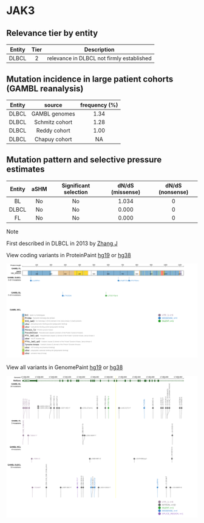 # JAK3

## Relevance tier by entity

|Entity|Tier|Description                              |
|:------:|:----:|-----------------------------------------|
|DLBCL |2   |relevance in DLBCL not firmly established|

## Mutation incidence in large patient cohorts (GAMBL reanalysis)

|Entity|source        |frequency (%)|
|:------:|:--------------:|:-------------:|
|DLBCL |GAMBL genomes |1.34         |
|DLBCL |Schmitz cohort|1.28         |
|DLBCL |Reddy cohort  |1.00         |
|DLBCL |Chapuy cohort |  NA         |

## Mutation pattern and selective pressure estimates

|Entity|aSHM|Significant selection|dN/dS (missense)|dN/dS (nonsense)|
|:------:|:----:|:---------------------:|:----------------:|:----------------:|
|BL    |No  |No                   |1.034           |0               |
|DLBCL |No  |No                   |0.000           |0               |
|FL    |No  |No                   |0.000           |0               |


> [!NOTE]
> First described in DLBCL in 2013 by [Zhang J](https://pubmed.ncbi.nlm.nih.gov/23292937)


View coding variants in ProteinPaint [hg19](https://morinlab.github.io/LLMPP/GAMBL/JAK3_protein.html)  or [hg38](https://morinlab.github.io/LLMPP/GAMBL/JAK3_protein_hg38.html)

![image](images/proteinpaint/JAK3_NM_000215.svg)

View all variants in GenomePaint [hg19](https://morinlab.github.io/LLMPP/GAMBL/JAK3.html)  or [hg38](https://morinlab.github.io/LLMPP/GAMBL/JAK3_hg38.html)

![image](images/proteinpaint/JAK3.svg)
